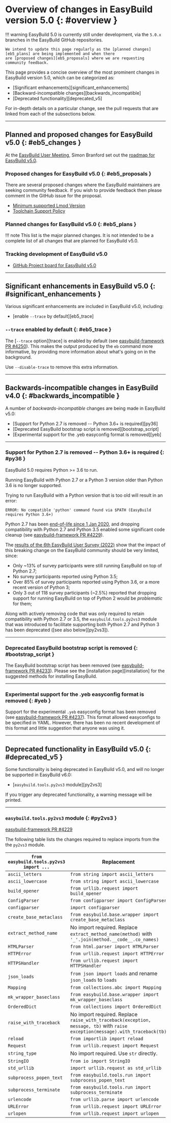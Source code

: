 # Overview of changes in EasyBuild version 5.0 {: #overview }

!!! warning
    EasyBuild 5.0 is currently still under development, via the `5.0.x` branches in the EasyBuild GitHub repositories.

    We intend to update this page regularly as the [planned changes][eb5_plans] are being implemented and when there
    are [proposed changes][eb5_proposals] where we are requesting community feedback.

This page provides a concise overview of the most prominent changes in EasyBuild version 5.0,
which can be categorized as:

* [Significant enhancements][significant_enhancements]
* [Backward-incompatible changes][backwards_incompatible]
* [Deprecated functionality][deprecated_v5]

For in-depth details on a particular change, see the pull requests that are linked from each of the subsections below.

---

## Planned and proposed changes for EasyBuild v5.0 {: #eb5_changes }

At the [EasyBuild User Meeting](https://easybuild.io/eum23), Simon Branford set out the
[roadmap for EasyBuild v5.0](https://easybuild.io/eum23/#easybuild5).

### Proposed changes for EasyBuild v5.0 {: #eb5_proposals }

There are several proposed changes where the EasyBuild maintainers are seeking community feedback. If you wish to provide
feedback then please comment in the GitHub issue for the proposal.

* [Minimum supported Lmod Version](https://github.com/easybuilders/easybuild/issues/871)
* [Toolchain Support Policy](https://github.com/easybuilders/easybuild/issues/872)

### Planned changes for EasyBuild v5.0 {: #eb5_plans }

!!! note
    This list is the major planned changes. It is not intended to be a complete list of all changes that are
    planned for EasyBuild v5.0.

### Tracking development of EasyBuild v5.0

* [GitHub Project board for EasyBuild v5.0](https://github.com/orgs/easybuilders/projects/18)

---

## Significant enhancements in EasyBuild v5.0 {: #significant_enhancements }

Various significant enhancements are included in EasyBuild v5.0, including:

* [enable `--trace` by default][eb5_trace]

### `--trace` enabled by default {: #eb5_trace }

The [`--trace` option][trace] is enabled by default (see [easybuild-framework PR #4250](https://github.com/easybuilders/easybuild-framework/pull/4250)).
This makes the output produced by the `eb` command more informative, by providing more information about what's going on in the background.

Use `--disable-trace` to remove this extra information.

---

## Backwards-incompatible changes in EasyBuild v4.0 {: #backwards_incompatible }

A number of *backwards-incompatible* changes are being made in EasyBuild v5.0:

* [Support for Python 2.7 is removed -- Python 3.6+ is required][py36]
* [Deprecated EasyBuild bootstrap script is removed][bootstrap_script]
* [Experimental support for the .yeb easyconfig format is removed][yeb]

---

### Support for Python 2.7 is removed -- Python 3.6+ is required {: #py36 }

EasyBuild 5.0 requires Python >= 3.6 to run.

Running EasyBuild with Python 2.7 or a Python 3 version older than Python 3.6 is no longer supported.

Trying to run EasyBuild with a Python version that is too old will result in an error:

```log
ERROR: No compatible 'python' command found via $PATH (EasyBuild requires Python 3.6+)
```

Python 2.7 has been [end-of-life since 1 Jan 2020](https://www.python.org/doc/sunset-python-2),
and dropping compatibility with Python 2.7 and Python 3.5 enabled some significant code cleanup
(see [easybuild-framework PR #4229](https://github.com/easybuilders/easybuild-framework/pull/4229)).

The [results of the 6th EasyBuild User Survey (2022)](https://easybuild.io/user_survey) show that the impact of
this breaking change on the EasyBuild community should be very limited, since:

* Only ~13% of survey participants were still running EasyBuild on top of Python 2.7;
* No survey participants reported using Python 3.5;
* Over 85% of survey participants reported using Python 3.6, or a more recent version of Python 3;
* Only 3 out of 118 survey participants (~2.5%) reported that dropping support for running EasyBuild
  on top of Python 2 would be *problematic* for them;

Along with actively removing code that was only required to retain compatibility with Python 2.7 or 3.5,
the `easybuild.tools.py2vs3` module that was introduced to facilitate supporting both Python 2.7 and Python 3
has been deprecated ([see also below][py2vs3]).

---

### Deprecated EasyBuild bootstrap script is removed {: #bootstrap_script }

The EasyBuild bootstrap script has been removed (see [easybuild-framework PR #4233](https://github.com/easybuilders/easybuild-framework/pull/4233)).
Please see the [installation page][installation] for the suggested methods for installing EasyBuild.

---

### Experimental support for the .yeb easyconfig format is removed {: #yeb }

Support for the experimental `.yeb` easyconfig format has been removed (see [easybuild-framework PR #4237](https://github.com/easybuilders/easybuild-framework/pull/4237)).
This format allowed easyconfigs to be specified in YAML. However, there has been no recent development of this
format and little suggestion that anyone was using it.

---

## Deprecated functionality in EasyBuild v5.0 {: #deprecated_v5 }

Some functionality is being deprecated in EasyBuild v5.0, and will no longer be supported in EasyBuild v6.0:

* [`easybuild.tools.py2vs3` module][py2vs3]

If you trigger any deprecated functionality, a warning message will be printed.

---

### `easybuild.tools.py2vs3` module {: #py2vs3 }

[easybuild-framework PR #4229](https://github.com/easybuilders/easybuild-framework/pull/4229)

The following table lists the changes required to replace imports from the the `py2vs3` module.

| `from easybuild.tools.py2vs3 import ...` | Replacement |
|--|--|
| `ascii_letters` | `from string import ascii_letters` |
| `ascii_lowercase` | `from string import ascii_lowercase` |
| `build_opener` | `from urllib.request import build_opener` |
| `ConfigParser` | `from configparser import ConfigParser` |
| `configparser` | `import configparser` |
| `create_base_metaclass` | `from easybuild.base.wrapper import create_base_metaclass` |
| `extract_method_name` | No import required. Replace `extract_method_name(method)` with `'_'.join(method.__code__.co_names)` |
| `HTMLParser` | `from html.parser import HTMLParser` |
| `HTTPError` | `from urllib.request import HTTPError` |
| `HTTPSHandler` | `from urllib.request import HTTPSHandler` |
| `json_loads` | `from json import loads` and rename `json_loads` to `loads` |
| `Mapping` | `from collections.abc import Mapping` |
| `mk_wrapper_baseclass` | `from easybuild.base.wrapper import mk_wrapper_baseclass` |
| `OrderedDict` | `from collections import OrderedDict` |
| `raise_with_traceback` | No import required. Replace `raise_with_traceback(exception, message, tb)` with `raise exception(message).with_traceback(tb)` |
| `reload` | `from importlib import reload` |
| `Request` | `from urllib.request import Request` |
| `string_type` | No import required. Use `str` directly. |
| `StringIO` | `from io import StringIO` |
| `std_urllib` | `import urllib.request as std_urllib` |
| `subprocess_popen_text` | `from easybuild.tools.run import subprocess_popen_text` |
| `subprocess_terminate` | `from easybuild.tools.run import subprocess_terminate` |
| `urlencode` | `from urllib.parse import urlencode` |
| `URLError` | `from urllib.request import URLError` |
| `urlopen` | `from urllib.request import urlopen` |

